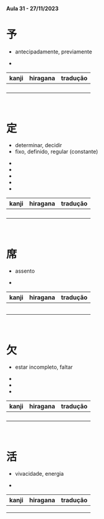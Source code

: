 #### Aula 31 - 27/11/2023


# 予
- antecipadamente, previamente

- 

| kanji | hiragana | tradução |
|:---:|:---:|:---:|
|  |  |  |
|  |  |  |
|  |  |  |
|  |  |  |

<br>


# 定
<ul><li>determinar, decidir</li><li>fixo, definido, regular (constante)</li></ul>

<ul><li></li><li></li><li></li><li></li><li></li></ul>

| kanji | hiragana | tradução |
|:---:|:---:|:---:|
|  |  |  |
|  |  |  |
|  |  |  |
|  |  |  |

<br>


# 席
- assento

- 

| kanji | hiragana | tradução |
|:---:|:---:|:---:|
|  |  |  |
|  |  |  |
|  |  |  |
|  |  |  |
|  |  |  |

<br>


# 欠
- estar incompleto, faltar

<ul><li></li><li></li><li></li></ul>

| kanji | hiragana | tradução |
|:---:|:---:|:---:|
|  |  |  |
|  |  |  |
|  |  |  |
|  |  |  |

<br>


# 活
- vivacidade, energia

- 

| kanji | hiragana | tradução |
|:---:|:---:|:---:|
|  |  |  |
|  |  |  |
|  |  |  |